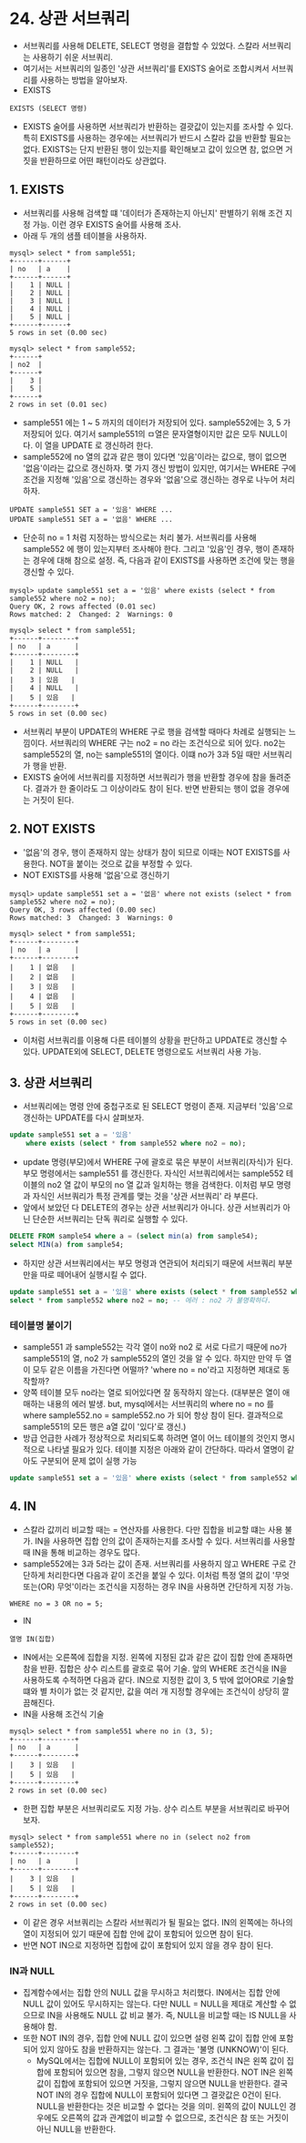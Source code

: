# 24. 상관 서브쿼리
- 서브쿼리를 사용해 DELETE, SELECT 명령을 결합할 수 있었다. 스칼라 서브쿼리는 사용하기 쉬운 서브쿼리.
- 여기서는 서브쿼리의 일종인 '상관 서브쿼리'를 EXISTS 술어로 조합시켜서 서브쿼리를 사용하는 방법을 알아보자.
- EXISTS
```text
EXISTS (SELECT 명령)
```
- EXISTS 술어를 사용하면 서브쿼리가 반환하는 결괏값이 있는지를 조사할 수 있다. 특히 EXISTS를 사용하는 경우에는 서브쿼리가 반드시 스칼라 값을 반환할
필요는 없다. EXISTS는 단지 반환된 행이 있는지를 확인해보고 값이 있으면 참, 없으면 거짓을 반환하므로 어떤 패턴이라도 상관없다.

## 1. EXISTS
- 서브쿼리를 사용해 검색할 떄 '데이터가 존재하는지 아닌지' 판별하기 위해 조건 지정 가능. 이런 경우 EXISTS 술어를 사용해 조사.
- 아래 두 개의 샘플 테이블을 사용하자.
```text
mysql> select * from sample551;
+------+------+
| no   | a    |
+------+------+
|    1 | NULL |
|    2 | NULL |
|    3 | NULL |
|    4 | NULL |
|    5 | NULL |
+------+------+
5 rows in set (0.00 sec)

mysql> select * from sample552;
+------+
| no2  |
+------+
|    3 |
|    5 |
+------+
2 rows in set (0.01 sec)
```
- sample551 에는 1 ~ 5 까지의 데이터가 저장되어 있다. sample552에는 3, 5 가 저장되어 있다. 여기서 sample551의 ㅁ열은 문자열형이지만 값은
모두 NULL이다. 이 열을 UPDATE 로 갱신하려 한다.
- sample552에 no 열의 값과 같은 행이 있다면 '있음'이라는 값으로, 행이 없으면 '없음'이라는 값으로 갱신하자. 몇 가지 갱신 방법이 있지만, 여기서는
WHERE 구에 조건을 지정해 '있음'으로 갱신하는 경우와 '없음'으로 갱신하는 경우로 나누어 처리하자.
```text
UPDATE sample551 SET a = '있음' WHERE ...
UPDATE sample551 SET a = '없음' WHERE ...
```
- 단순히 no = 1 처럼 지정하는 방식으로는 처리 불가. 서브쿼리를 사용해 sample552 에 행이 있는지부터 조사해야 한다. 그리고 '있음'인 경우, 행이 
존재하는 경우에 대해 참으로 설정. 즉, 다음과 같이 EXISTS를 사용하면 조건에 맞는 행을 갱신할 수 있다.
```text
mysql> update sample551 set a = '있음' where exists (select * from sample552 where no2 = no);
Query OK, 2 rows affected (0.01 sec)
Rows matched: 2  Changed: 2  Warnings: 0

mysql> select * from sample551;
+------+--------+
| no   | a      |
+------+--------+
|    1 | NULL   |
|    2 | NULL   |
|    3 | 있음   |
|    4 | NULL   |
|    5 | 있음   |
+------+--------+
5 rows in set (0.00 sec)
```
- 서브쿼리 부분이 UPDATE의 WHERE 구로 행을 검색할 때마다 차례로 실행되는 느낌이다. 서브쿼리의 WHERE 구는 no2 = no 라는 조건식으로 되어 있다.
no2는 sample552의 열, no는 sample551의 열이다. 이떄 no가 3과 5일 때만 서브쿼리가 행을 반환.
- EXISTS 술어에 서브쿼리를 지정하면 서브쿼리가 행을 반환할 경우에 참을 돌려준다. 결과가 한 줄이라도 그 이상이라도 참이 된다. 반면 반환되는 행이
없을 경우에는 거짓이 된다.

## 2. NOT EXISTS
- '없음'의 경우, 행이 존재하지 않는 상태가 참이 되므로 이때는 NOT EXISTS를 사용한다. NOT을 붙이는 것으로 값을 부정할 수 있다.
- NOT EXISTS를 사용해 '없음'으로 갱신하기
```text
mysql> update sample551 set a = '없음' where not exists (select * from sample552 where no2 = no);
Query OK, 3 rows affected (0.00 sec)
Rows matched: 3  Changed: 3  Warnings: 0

mysql> select * from sample551;
+------+--------+
| no   | a      |
+------+--------+
|    1 | 없음   |
|    2 | 없음   |
|    3 | 있음   |
|    4 | 없음   |
|    5 | 있음   |
+------+--------+
5 rows in set (0.00 sec)
```
- 이처럼 서브쿼리를 이용해 다른 테이블의 상황을 판단하고 UPDATE로 갱신할 수 있다. UPDATE외에 SELECT, DELETE 명령으로도 서브쿼리 사용 가능.

## 3. 상관 서브쿼리
- 서브쿼리에는 명령 안에 중첩구조로 된 SELECT 명령이 존재. 지금부터 '있음'으로 갱신하는 UPDATE를 다시 살펴보자.
```sql
update sample551 set a = '있음' 
    where exists (select * from sample552 where no2 = no);
```
- update 명령(부모)에서 WHERE 구에 괄호로 묶은 부분이 서브쿼리(자식)가 된다. 부모 명령에서는 sample551 를 갱신한다. 자식인 서브쿼리에서는
sample552 테이블의 no2 열 값이 부모의 no 열 값과 일치하는 행을 검색한다. 이처럼 부모 명령과 자식인 서브쿼리가 특정 관계를 맺는 것을 '상관 서브쿼리'
라 부른다.
- 앞에서 보았던 다 DELETE의 경우는 상관 서브쿼리가 아니다. 상관 서브쿼리가 아닌 단순한 서브쿼리는 단독 쿼리로 실행할 수 있다.
```sql
DELETE FROM sample54 where a = (select min(a) from sample54);
select MIN(a) from sample54;
```
- 하지만 상관 서브쿼리에서는 부모 명령과 연관되어 처리되기 때문에 서브쿼리 부분만을 따로 떼어내어 실행시킬 수 없다.
```sql
update sample551 set a = '있음' where exists (select * from sample552 where no2 = no);
select * from sample552 where no2 = no; -- 에러 : no2 가 불명확하다.
```

### 테이블명 붙이기
- sample551 과 sample552는 각각 열이 no와 no2 로 서로 다르기 때문에 no가 sample551의 열, no2 가 sample552의 열인 것을 알 수 있다.
하지만 만약 두 열이 모두 같은 이름을 가진다면 어떨까? 'where no = no'라고 지정하면 제대로 동작할까?
- 양쪽 테이블 모두 no라는 열로 되어있다면 잘 동작하지 않는다. (대부분은 열이 애매하는 내용의 에러 발생. but, mysql에서는 서브쿼리의 where 
no = no 를 where sample552.no = sample552.no 가 되어 항상 참이 된다. 결과적으로 sample551의 모든 행은 a열 값이 '있다'로 갱신.)
- 방급 언급한 사례가 정상적으로 처리되도록 하려면 열이 어느 테이블의 것인지 명시적으로 나타낼 필요가 있다. 테이블 지정은 아래와 같이 간단하다. 따라서
열명이 같아도 구분되어 문제 없이 실행 가능
```sql
update sample551 set a = '있음' where exists (select * from sample552 where sample552.no2 = sample551.no);
```

## 4. IN
- 스칼라 값끼리 비교할 때는 = 연산자를 사용한다. 다만 집합을 비교할 떄는 사용 불가. IN을 사용하면 집합 안의 값이 존재하는지를 조사할 수 있다.
서브쿼리를 사용할 때 IN을 통해 비교하는 경우도 많다. 
- sample552에는 3과 5라는 값이 존재. 서브쿼리를 사용하지 않고 WHERE 구로 간단하게 처리한다면 다음과 같이 조건을 붙일 수 있다. 이처럼 특정 열의
값이 '무엇 또는(OR) 무엇'이라는 조건식을 지정하는 경우 IN을 사용하면 간단하게 지정 가능.
```text
WHERE no = 3 OR no = 5;
```
- IN
```text
열명 IN(집합)
```
- IN에서는 오른쪽에 집합을 지정. 왼쪽에 지정된 값과 같은 값이 집합 안에 존재하면 참을 반환. 집합은 상수 리스트를 괄호로 묶어 기술. 앞의 WHERE
조건식을 IN을 사용하도록 수적하면 다음과 같다. IN으로 지정한 값이 3, 5 밖에 없어OR로 기술할 떄와 별 차이가 없는 것 같지만, 값을 여러 개 지정할
경우에는 조건식이 상당히 깔끔해진다.
- IN을 사용해 조건식 기술
```text
mysql> select * from sample551 where no in (3, 5);
+------+--------+
| no   | a      |
+------+--------+
|    3 | 있음   |
|    5 | 있음   |
+------+--------+
2 rows in set (0.00 sec)
```
- 한편 집합 부분은 서브쿼리로도 지정 가능. 상수 리스트 부분을 서브쿼리로 바꾸어 보자.
```text
mysql> select * from sample551 where no in (select no2 from sample552);
+------+--------+
| no   | a      |
+------+--------+
|    3 | 있음   |
|    5 | 있음   |
+------+--------+
2 rows in set (0.00 sec)
```
- 이 같은 경우 서브쿼리는 스칼라 서브쿼리가 될 필요는 없다. IN의 왼쪽에는 하나의 열이 지정되어 있기 때문에 집합 안에 값이 포함되어 있으면 참이 된다.
- 반면 NOT IN으로 지정하면 집합에 값이 포함되어 있지 않을 경우 참이 된다.

### IN과 NULL
- 집계함수에서는 집합 안의 NULL 값을 무시하고 처리했다. IN에서는 집합 안에 NULL 값이 있어도 무시하지는 않는다. 다만 NULL = NULL을 제대로 계산할
수 없으므로 IN을 사용해도 NULL 값 비교 불가. 즉, NULL을 비교할 때는 IS NULL을 사용해야 함.
- 또한 NOT IN의 경우, 집합 안에 NULL 값이 있으면 설령 왼쪽 값이 집합 안에 포함되어 있지 않아도 참을 반환하지는 않는다. 그 결과는 '불명
  (UNKNOW)'이 된다.
  - MySQL에서는 집합에 NULL이 포함되어 있는 경우, 조건식 IN은 왼쪽 값이 집합에 포함되어 있으면 참을, 그렇지 않으면 NULL을 반환한다. NOT IN은
    왼쪽 값이 집합에 포함되어 있으면 거짓을, 그렇지 않으면 NULL을 반환한다. 결국 NOT IN의 경우 집합에 NULL이 포함되어 있다면 그 결괏값은 0건이
    된다. NULL을 반환한다는 것은 비교할 수 없다는 것을 의미. 왼쪽의 값이 NULL인 경우에도 오른쪽의 값과 관계없이 비교할 수 없으므로, 조건식은
    참 또는 거짓이 아닌 NULL을 반환한다.
